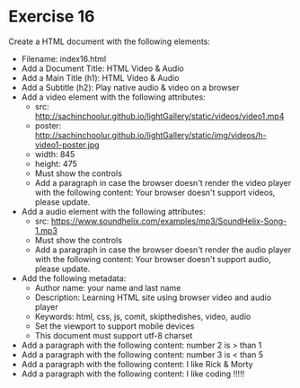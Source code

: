 # Exercise 16

Create a HTML document with the following elements:

* Filename: index16.html
* Add a Document Title: HTML Video & Audio
* Add a Main Title (h1): HTML Video & Audio
* Add a Subtitle (h2): Play native audio & video on a browser
* Add a video element with the following attributes:
  * src: http://sachinchoolur.github.io/lightGallery/static/videos/video1.mp4
  * poster: http://sachinchoolur.github.io/lightGallery/static/img/videos/h-video1-poster.jpg
  * width: 845
  * height: 475
  * Must show the controls
  * Add a paragraph in case the browser doesn't render the video player with the following content: Your browser doesn't support videos, please update.
* Add a audio element with the following attributes:
  * src: https://www.soundhelix.com/examples/mp3/SoundHelix-Song-1.mp3
  * Must show the controls
  * Add a paragraph in case the browser doesn't render the audio player with the following content: Your browser doesn't support audio, please update.
* Add the following metadata:
  * Author name: your name and last name
  * Description: Learning HTML site using browser video and audio player
  * Keywords: html, css, js, comit, skipthedishes, video, audio
  * Set the viewport to support mobile devices
  * This document must support utf-8 charset
* Add a paragraph with the following content: number 2 is > than 1
* Add a paragraph with the following content: number 3 is < than 5
* Add a paragraph with the following content: I like Rick & Morty
* Add a paragraph with the following content: I like            coding          !!!!!